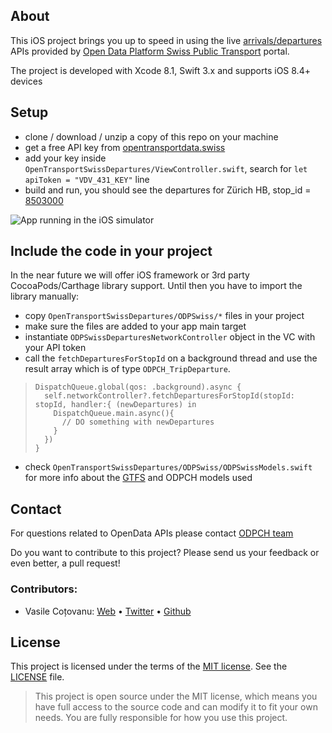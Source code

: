 ## About

This iOS project brings you up to speed in using the live [arrivals/departures](https://opentransportdata.swiss/de/cookbook/abfahrts-ankunftsanzeiger/) APIs provided by [Open Data Platform Swiss Public Transport](https://opentransportdata.swiss/en/) portal. 

The project is developed with Xcode 8.1, Swift 3.x and supports iOS 8.4+ devices

## Setup

- clone / download / unzip a copy of this repo on your machine
- get a free API key from [opentransportdata.swiss](https://opentransportdata.swiss/dev-dashboard)
- add your key inside `OpenTransportSwissDepartures/ViewController.swift`, search for `let apiToken = "VDV_431_KEY"` line
- build and run, you should see the departures for Zürich HB, stop_id = [8503000](https://opentransportdata.swiss/en/dataset/didok)

![App running in the iOS simulator](https://api.monosnap.com/rpc/file/download?id=ifjuVWXpTQp1ShCMU3hXTWnXTTrcbH)

## Include the code in your project

In the near future we will offer iOS framework or 3rd party CocoaPods/Carthage library support. 
Until then you have to import the library manually:

- copy `OpenTransportSwissDepartures/ODPSwiss/*` files in your project
- make sure the files are added to your app main target
- instantiate `ODPSwissDeparturesNetworkController` object in the VC with your API token
- call the `fetchDeparturesForStopId` on a background thread and use the result array which is of type `ODPCH_TripDeparture`. 

>     DispatchQueue.global(qos: .background).async {
>       self.networkController?.fetchDeparturesForStopId(stopId: stopId, handler:{ (newDepartures) in
>         DispatchQueue.main.async(){
>           // DO something with newDepartures 
>         }
>       })
>     }

- check `OpenTransportSwissDepartures/ODPSwiss/ODPSwissModels.swift` for more info about the [GTFS](https://developers.google.com/transit/gtfs/reference/) and ODPCH models used

## Contact

For questions related to OpenData APIs please contact [ODPCH team](https://opentransportdata.swiss/en/contact-2/) 

Do you want to contribute to this project? Please send us your feedback or even better, a pull request! 

### Contributors:
- Vasile Coțovanu: [Web](http://www.vasile.ch) • [Twitter](http://twitter.com/vasile23) • [Github](https://github.com/vasile)

## License

This project is licensed under the terms of the [MIT license](https://en.wikipedia.org/wiki/MIT_License). See the [LICENSE](LICENSE) file.

> This project is open source under the MIT license, which means you have full access to the source code and can modify it to fit your own needs. You are fully responsible for how you use this project.

 